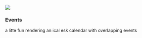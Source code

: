 ![](https://travis-ci.org/samccone/events.png?branch=master)

### Events

a litte fun rendering an ical esk calendar with overlapping events